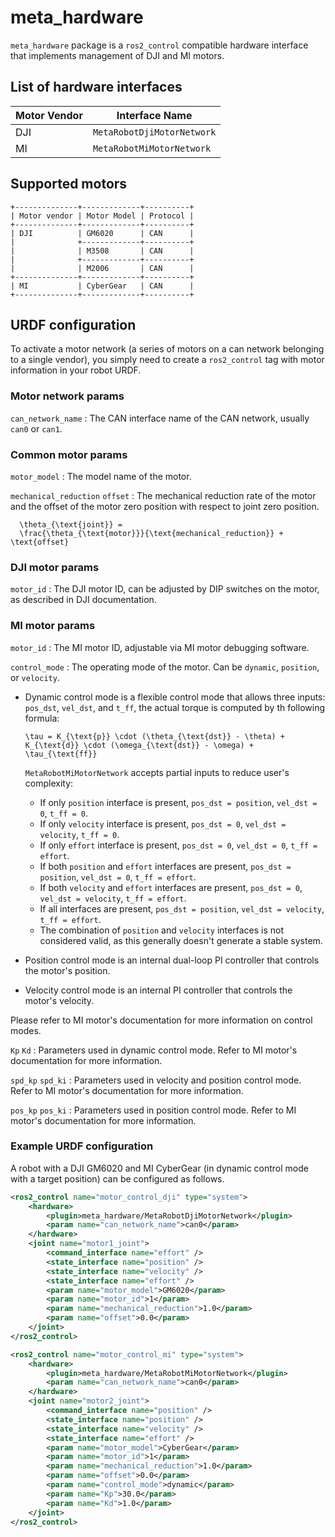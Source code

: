 # meta_hardware

`meta_hardware` package is a `ros2_control` compatible hardware interface that implements management of DJI and MI motors.

## List of hardware interfaces

| Motor Vendor | Interface Name             |
| ------------ | -------------------------- |
| DJI          | `MetaRobotDjiMotorNetwork` |
| MI           | `MetaRobotMiMotorNetwork`  |

## Supported motors
```{eval-rst}
+--------------+-------------+----------+
| Motor vendor | Motor Model | Protocol |
+--------------+-------------+----------+
| DJI          | GM6020      | CAN      |
|              +-------------+----------+
|              | M3508       | CAN      |
|              +-------------+----------+
|              | M2006       | CAN      |
+--------------+-------------+----------+
| MI           | CyberGear   | CAN      |
+--------------+-------------+----------+

```

## URDF configuration
To activate a motor network (a series of motors on a can network belonging to a single vendor), you simply need to create a `ros2_control` tag with motor information in your robot URDF.

### Motor network params
`can_network_name`
: The CAN interface name of the CAN network, usually `can0` or `can1`.

### Common motor params
`motor_model`
: The model name of the motor.

`mechanical_reduction` `offset`
: The mechanical reduction rate of the motor and the offset of the motor zero position with respect to joint zero position.

  ```{math}
    \theta_{\text{joint}} = 
    \frac{\theta_{\text{motor}}}{\text{mechanical_reduction}} + \text{offset}
  ```

### DJI motor params

`motor_id`
: The DJI motor ID, can be adjusted by DIP switches on the motor, as described in DJI documentation.

### MI motor params

`motor_id`
: The MI motor ID, adjustable via MI motor debugging software.

`control_mode`
: The operating mode of the motor. Can be `dynamic`, `position`, or `velocity`.

  - Dynamic control mode is a flexible control mode that allows three inputs: `pos_dst`, `vel_dst`, and `t_ff`, the actual torque is computed by th following formula:

    ```{math}
    \tau = K_{\text{p}} \cdot (\theta_{\text{dst}} - \theta) + K_{\text{d}} \cdot (\omega_{\text{dst}} - \omega) + \tau_{\text{ff}}
    ```

    `MetaRobotMiMotorNetwork` accepts partial inputs to reduce user's complexity:
      - If only `position` interface is present, `pos_dst = position`, `vel_dst = 0`, `t_ff = 0`.
      - If only `velocity` interface is present, `pos_dst = 0`, `vel_dst = velocity`, `t_ff = 0`.
      - If only `effort` interface is present, `pos_dst = 0`, `vel_dst = 0`, `t_ff = effort`.
      - If both `position` and `effort` interfaces are present, `pos_dst = position`, `vel_dst = 0`, `t_ff = effort`.
      - If both `velocity` and `effort` interfaces are present, `pos_dst = 0`, `vel_dst = velocity`, `t_ff = effort`.
      - If all interfaces are present, `pos_dst = position`, `vel_dst = velocity`, `t_ff = effort`.
      - The combination of `position` and `velocity` interfaces is not considered valid, as this generally doesn't generate a stable system.
  - Position control mode is an internal dual-loop PI controller that controls the motor's position.
  - Velocity control mode is an internal PI controller that controls the motor's velocity.

  Please refer to MI motor's documentation for more information on control modes.

`Kp` `Kd`
: Parameters used in dynamic control mode. Refer to MI motor's documentation for more information.

`spd_kp` `spd_ki`
: Parameters used in velocity and position control mode. Refer to MI motor's documentation for more information.

`pos_kp` `pos_ki`
: Parameters used in position control mode. Refer to MI motor's documentation for more information.

### Example URDF configuration

A robot with a DJI GM6020 and MI CyberGear (in dynamic control mode with a target position) can be configured as follows.

```xml
<ros2_control name="motor_control_dji" type="system">
    <hardware>
        <plugin>meta_hardware/MetaRobotDjiMotorNetwork</plugin>
        <param name="can_network_name">can0</param>
    </hardware>
    <joint name="motor1_joint">
        <command_interface name="effort" />
        <state_interface name="position" />
        <state_interface name="velocity" />
        <state_interface name="effort" />
        <param name="motor_model">GM6020</param>
        <param name="motor_id">1</param>
        <param name="mechanical_reduction">1.0</param>
        <param name="offset">0.0</param>
    </joint>
</ros2_control>

<ros2_control name="motor_control_mi" type="system">
    <hardware>
        <plugin>meta_hardware/MetaRobotMiMotorNetwork</plugin>
        <param name="can_network_name">can0</param>
    </hardware>
    <joint name="motor2_joint">
        <command_interface name="position" />
        <state_interface name="position" />
        <state_interface name="velocity" />
        <state_interface name="effort" />
        <param name="motor_model">CyberGear</param>
        <param name="motor_id">1</param>
        <param name="mechanical_reduction">1.0</param>
        <param name="offset">0.0</param>
        <param name="control_mode">dynamic</param>
        <param name="Kp">30.0</param>
        <param name="Kd">1.0</param>
    </joint>
</ros2_control>
```